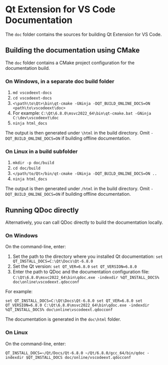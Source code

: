 # Qt Extension for VS Code Documentation

The `doc` folder contains the sources for building Qt Extension for VS Code.

## Building the documentation using CMake

The `doc` folder contains a CMake project configuration for the documentation build.

### On Windows, in a separate doc build folder
1. `md vscodeext-docs`
1. `cd vscodeext-docs`
1. `<\path\to\Qt>\bin\qt-cmake -GNinja -DQT_BUILD_ONLINE_DOCS=ON <path\to\vscodeext\doc>`
1. For example: `C:\Qt\6.8.0\msvc2022_64\bin\qt-cmake.bat -GNinja C:\dev\vscodeext\doc`
1. `ninja html_docs`

The output is then generated under `\html` in the build directory.
Omit `-DQT_BUILD_ONLINE_DOCS=ON` if building offline documentation.

### On Linux in a build subfolder
1. `mkdir -p doc/build`
1. `cd doc/build`
1. `</path/to/Qt>/bin/qt-cmake -GNinja -DQT_BUILD_ONLINE_DOCS=ON ..`
1. `ninja html_docs`

The output is then generated under `/html` in the build directory.
Omit `-DQT_BUILD_ONLINE_DOCS=ON` if building offline documentation.

## Running QDoc directly

Alternatively, you can call QDoc directly to build the documentation locally.

### On Windows

On the command-line, enter:

1. Set the path to the directory where you installed Qt documentation:
   `set QT_INSTALL_DOCS=C:\Qt\Docs\Qt-6.8.0`
2. Set the Qt version:
   `set QT_VER=6.8.0`
   `set QT_VERSION=6.8.0`
4. Enter the path to QDoc and the documentation configuration file:
   `C:\Qt\6.8.0\msvc2022_64\bin\qdoc.exe -indexdir %QT_INSTALL_DOCS% doc\online\vscodeext.qdocconf`

For example:

`set QT_INSTALL_DOCS=C:\Qt\Docs\Qt-6.8.0
 set QT_VER=6.8.0
 set QT_VERSION=6.8.0
 C:\Qt\6.8.0\msvc2022_64\bin\qdoc.exe -indexdir %QT_INSTALL_DOCS% doc\online\vscodeext.qdocconf`

The documentation is generated in the `doc\html` folder.

### On Linux

On the command-line, enter:

`QT_INSTALL_DOCS=~/Qt/Docs/Qt-6.8.0 ~/Qt/6.8.0/gcc_64/bin/qdoc -indexdir $QT_INSTALL_DOCS doc/online/vscodeext.qdocconf`
